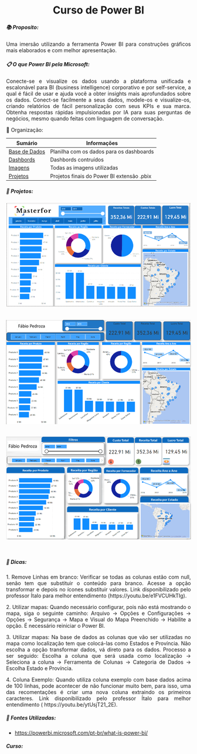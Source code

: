 <h1 align="center"> Curso de Power BI </h1>

<h5 align="left"> 📚 Proposito: </h5>

<p align="justify">Uma imersão utilizando a ferramenta Power BI para construções gráficos mais elaborados e com melhor apresentação.</p>

<h5 align="left">  📋 O que Power BI pela Microsoft:  </h5>

<p align="justify"> 	Conecte-se e visualize os dados usando a plataforma unificada e escalonável para BI (business intelligence) corporativo e por self-service, a qual é fácil de usar e ajuda você a obter insights mais aprofundados sobre os dados.
Conect-se facilmente a seus dados, modele-os e visualize-os, criando relatórios de fácil personalização com seus KPIs e sua marca. Obtenha respostas rápidas impulsionadas por IA para suas perguntas de negócios, mesmo quando feitas com linguagem de conversação.</p>

📂 Organização:

| Sumário                                                      | Informações                                |
| ------------------------------------------------------------ | ------------------------------------------ |
| [Base   de Dados](https://github.com/fabiopedroza/Projeto_PowerBI_Vendas01/tree/master/Dados) | Planilha com os dados para os dashboards   |
| [Dashbords](https://github.com/fabiopedroza/Projeto_PowerBI_Vendas01/tree/master/Dashboard) | Dashbords contruídos                       |
| [Imagens](https://github.com/fabiopedroza/Projeto_PowerBI_Vendas01/tree/master/Imagens) | Todas as imagens utilizadas                |
| [Projetos](https://github.com/fabiopedroza/Projeto_PowerBI_Vendas01/tree/master/Projeto) | Projetos finais do Power BI extensão .pbix |


<h5 align="left"> 📱 Projetos: </h5>

![Imagem0](https://github.com/fabiopedroza/Projeto_PowerBI_Vendas01/blob/master/Dashboard/Vendas.png)
<br />
<br />

![Imagem1](https://github.com/fabiopedroza/Projeto_PowerBI_Vendas01/blob/master/Dashboard/VendasF01.png)
<br />
<br />

![Imagem2](https://github.com/fabiopedroza/Projeto_PowerBI_Vendas01/blob/master/Dashboard/VendasF02.png)

<br />

<h5 align="left"> 🔑 Dicas: </h5>

<p align="justify"> 1. Remove Linhas em branco: Verificar se todas as colunas estão com null, senão tem que substituir o conteúdo para branco. Acesse a opção transformar e depois no ícones substituir valores. Link disponibilizado pelo professor Ítalo para melhor entendimento (https://youtu.be/e1FVCUHkTIg). </p> 

<p align="justify"> 2. Utilizar mapas: Quando necessário configurar, pois não está mostrando o mapa, siga o seguinte caminho: Arquivo -> Opções e Configurações -> Opções -> Segurança -> Mapa e Visual do Mapa Preenchido -> Habilite a opção. É necessário reiniciar o Power BI. </p> 

<p align="justify"> 3. Utilizar mapas: Na base de dados as colunas que vão ser utilizadas no mapa como localização tem que colocá-las como Estados e Província. Não escolha a opção transformar dados, vá direto para os dados. Processo a ser seguido: Escolha a coluna que será usada como localização -> Seleciona a coluna -> Ferramenta de Colunas -> Categoria de Dados -> Escolha Estado e Província. </p> 

<p align="justify"> 4. Coluna Exemplo: Quando utiliza coluna exemplo com base dados acima de 100 linhas, pode acontecer de não funcionar muito bem, para isso, uma das recomentações é criar uma nova coluna extraindo os primeiros caracteres. Link disponibilizado pelo professor Ítalo para melhor entendimento ( https://youtu.be/ytUsjT21_2E). </p>



<h5 align="left"> 📀 Fontes Utilizadas: </h5>

- https://powerbi.microsoft.com/pt-br/what-is-power-bi/ 

<h5 ajusted="left" > Curso: </h5>

